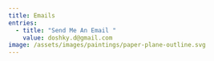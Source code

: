 ```yaml
---
title: Emails
entries:
  - title: "Send Me An Email "
    value: doshky.d@gmail.com
image: /assets/images/paintings/paper-plane-outline.svg
---
```

